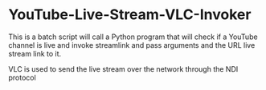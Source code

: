 # YouTube-Live-Stream-VLC-Invoker

This is a batch script will call a Python program that will check if a YouTube channel is live and invoke streamlink and pass arguments and the URL live stream link to it.

VLC is used to send the live stream over the network through the NDI protocol
